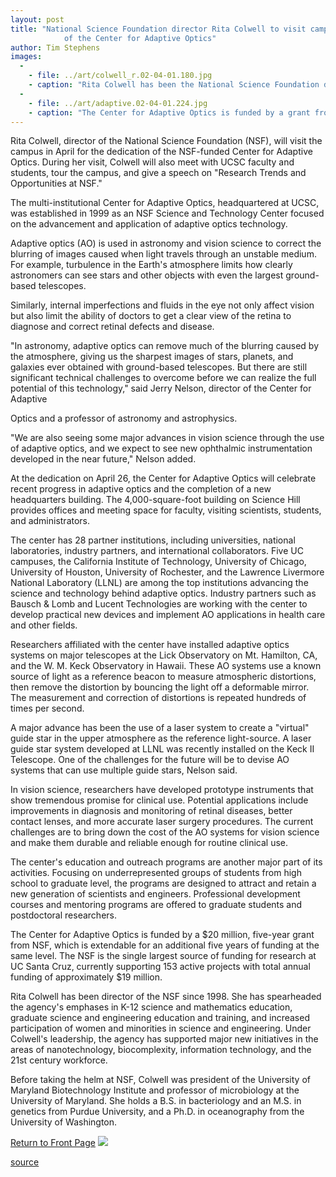 ```yaml
---
layout: post
title: "National Science Foundation director Rita Colwell to visit campus for dedication
			of the Center for Adaptive Optics"
author: Tim Stephens
images:
  -
    - file: ../art/colwell_r.02-04-01.180.jpg
    - caption: "Rita Colwell has been the National Science Foundation director since 1998. Photo: National Science Foundation."
  -
    - file: ../art/adaptive.02-04-01.224.jpg
    - caption: "The Center for Adaptive Optics is funded by a grant from the National Science Foundation. Photo: UCSC Photo Services"
---
```


Rita Colwell, director of the National Science Foundation (NSF), will visit the campus in April for the dedication of the NSF-funded Center for Adaptive Optics. During her visit, Colwell will also meet with UCSC faculty and students, tour the campus, and give a speech on "Research Trends and Opportunities at NSF."

The multi-institutional Center for Adaptive Optics, headquartered at UCSC, was established in 1999 as an NSF Science and Technology Center focused on the advancement and application of adaptive optics technology.

Adaptive optics (AO) is used in astronomy and vision science to correct the blurring of images caused when light travels through an unstable medium. For example, turbulence in the Earth's atmosphere limits how clearly astronomers can see stars and other objects with even the largest ground-based telescopes.

Similarly, internal imperfections and fluids in the eye not only affect vision but also limit the ability of doctors to get a clear view of the retina to diagnose and correct retinal defects and disease.  
  
"In astronomy, adaptive optics can remove much of the blurring caused by the atmosphere, giving us the sharpest images of stars, planets, and galaxies ever obtained with ground-based telescopes. But there are still significant technical challenges to overcome before we can realize the full potential of this technology," said Jerry Nelson, director of the Center for Adaptive

Optics and a professor of astronomy and astrophysics.   
  
"We are also seeing some major advances in vision science through the use of adaptive optics, and we expect to see new ophthalmic instrumentation developed in the near future," Nelson added.  
  
At the dedication on April 26, the Center for Adaptive Optics will celebrate recent progress in adaptive optics and the completion of a new headquarters building. The 4,000-square-foot building on Science Hill provides offices and meeting space for faculty, visiting scientists, students, and administrators.   
  
The center has 28 partner institutions, including universities, national laboratories, industry partners, and international collaborators. Five UC campuses, the California Institute of Technology, University of Chicago, University of Houston, University of Rochester, and the Lawrence Livermore National Laboratory (LLNL) are among the top institutions advancing the science and technology behind adaptive optics. Industry partners such as Bausch & Lomb and Lucent Technologies are working with the center to develop practical new devices and implement AO applications in health care and other fields.   
  
Researchers affiliated with the center have installed adaptive optics systems on major telescopes at the Lick Observatory on Mt. Hamilton, CA, and the W. M. Keck Observatory in Hawaii. These AO systems use a known source of light as a reference beacon to measure atmospheric distortions, then remove the distortion by bouncing the light off a deformable mirror. The measurement and correction of distortions is repeated hundreds of times per second.   
  
A major advance has been the use of a laser system to create a "virtual" guide star in the upper atmosphere as the reference light-source. A laser guide star system developed at LLNL was recently installed on the Keck II Telescope. One of the challenges for the future will be to devise AO systems that can use multiple guide stars, Nelson said.  
  
In vision science, researchers have developed prototype instruments that show tremendous promise for clinical use. Potential applications include improvements in diagnosis and monitoring of retinal diseases, better contact lenses, and more accurate laser surgery procedures. The current challenges are to bring down the cost of the AO systems for vision science and make them durable and reliable enough for routine clinical use.  
  
The center's education and outreach programs are another major part of its activities. Focusing on underrepresented groups of students from high school to graduate level, the programs are designed to attract and retain a new generation of scientists and engineers. Professional development courses and mentoring programs are offered to graduate students and postdoctoral researchers.  
  
The Center for Adaptive Optics is funded by a $20 million, five-year grant from NSF, which is extendable for an additional five years of funding at the same level. The NSF is the single largest source of funding for research at UC Santa Cruz, currently supporting 153 active projects with total annual funding of approximately $19 million.  
  
Rita Colwell has been director of the NSF since 1998. She has spearheaded the agency's emphases in K-12 science and mathematics education, graduate science and engineering education and training, and increased participation of women and minorities in science and engineering. Under Colwell's leadership, the agency has supported major new initiatives in the areas of nanotechnology, biocomplexity, information technology, and the 21st century workforce.   
  
Before taking the helm at NSF, Colwell was president of the University of Maryland Biotechnology Institute and professor of microbiology at the University of Maryland. She holds a B.S. in bacteriology and an M.S. in genetics from Purdue University, and a Ph.D. in oceanography from the University of Washington.

  

[Return to Front Page][1] ![ ][2]

[1]: ../../index.html
[2]: ../../images/trans.gif

[source](http://www1.ucsc.edu/currents/01-02/04-01/center.html "Permalink to center")
